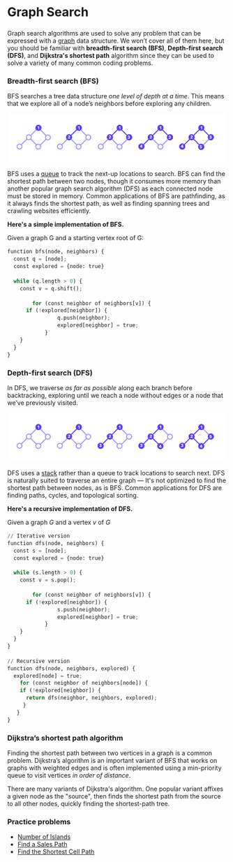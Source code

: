 # Graph Search

### 

Graph search algorithms are used to solve any problem that can be expressed with a [graph](https://www.tryexponent.com/courses/software-engineering/algorithms/graphs-trees) data structure. We won’t cover all of them here, but you should be familiar with **breadth-first search (BFS)**, **Depth-first search (DFS)**, and **Dijkstra's shortest path** algorithm since they can be used to solve a variety of many common coding problems.

### Breadth-first search (BFS)

BFS searches a tree data structure *one level of depth at a time*. This means that we explore all of a node’s neighbors before exploring any children.

![bfs](11-GraphSearch.assets/bfs_c17fe0c09d.png)

BFS uses a [queue](https://www.tryexponent.com/courses/software-engineering/algorithms/stacks-queues) to track the next-up locations to search. BFS can find the shortest path between two nodes, though it consumes more memory than another popular graph search algorithm (DFS) as each connected node must be stored in memory. Common applications of BFS are pathfinding, as it always finds the shortest path, as well as finding spanning trees and crawling websites efficiently.

**Here's a simple implementation of BFS.**

Given a graph G and a starting vertex root of G:

```python
function bfs(node, neighbors) {
  const q = [node];
  const explored = {node: true}

  while (q.length > 0) {
    const v = q.shift();
		
		for (const neighbor of neighbors[v]) {
      if (!explored[neighbor]) {
				q.push(neighbor);
				explored[neighbor] = true;
			} 
    }
  }
}
```

### Depth-first search (DFS)

In DFS, we traverse *as far as possible* along each branch before backtracking, exploring until we reach a node without edges or a node that we’ve previously visited.

![dfs](11-GraphSearch.assets/dfs_03096c040d.png)

DFS uses a [stack](https://www.tryexponent.com/courses/software-engineering/algorithms/stacks-queues) rather than a queue to track locations to search next. DFS is naturally suited to traverse an entire graph — It's not optimized to find the shortest path between nodes, as is BFS. Common applications for DFS are finding paths, cycles, and topological sorting.

**Here's a recursive implementation of DFS.**

Given a graph *G* and a vertex *v* of *G*

```python
// Iterative version
function dfs(node, neighbors) {
  const s = [node];
  const explored = {node: true}

  while (s.length > 0) {
    const v = s.pop();
		  
		for (const neighbor of neighbors[v]) {
      if (!explored[neighbor]) {
				s.push(neighbor);
				explored[neighbor] = true;
			}
    }
  }
}

// Recursive version
function dfs(node, neighbors, explored) {
  explored[node] = true;
	for (const neighbor of neighbors[node]) {
    if (!explored[neighbor]) {
      return dfs(neighbor, neighbors, explored);
     }
   }
}
```

### Dijkstra’s shortest path algorithm

Finding the shortest path between two vertices in a graph is a common problem. Dijkstra’s algorithm is an important variant of BFS that works on graphs with weighted edges and is often implemented using a min-priority queue to visit vertices *in order of distance*.

There are many variants of Dijkstra's algorithm. One popular variant affixes a given node as the "source", then finds the shortest path from the source to all other nodes, quickly finding the shortest-path tree.

### Practice problems

- [Number of Islands](https://www.tryexponent.com/courses/software-engineering/swe-practice/number-islands)
- [Find a Sales Path](https://www.tryexponent.com/courses/software-engineering/swe-practice/sales-path)
- [Find the Shortest Cell Path](https://www.tryexponent.com/courses/software-engineering/swe-practice/shortest-cell-path)